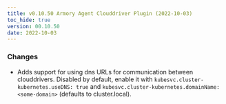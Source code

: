 ```yaml
---
title: v0.10.50 Armory Agent Clouddriver Plugin (2022-10-03)
toc_hide: true
version: 00.10.50
date: 2022-10-03
---
```


### Changes
- Adds support for using dns URLs for communication between clouddrivers. Disabled by default, enable it with `kubesvc.cluster-kubernetes.useDNS: true` and `kubesvc.cluster-kubernetes.domainName: <some-domain>` (defaults to cluster.local).
